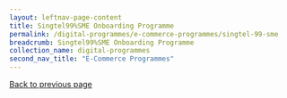 ```yaml
---
layout: leftnav-page-content
title: Singtel99%SME Onboarding Programme
permalink: /digital-programmes/e-commerce-programmes/singtel-99-sme
breadcrumb: Singtel99%SME Onboarding Programme
collection_name: digital-programmes
second_nav_title: "E-Commerce Programmes"
---
```

<a href="#" onclick="history.go(-1)">Back to previous page</a>
